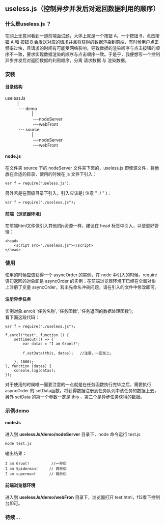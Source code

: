 ## useless.js（控制异步并发后对返回数据利用的顺序）
### 什么是useless.js ？
在网上无意间看到一道前端面试题，大体上就是一个按钮 A，一个按钮 B，点击按钮 A 和 按钮 B 会发送对应的请求并且将获得的数据渲染到前端，有时候用户点击频率过快，且请求的时间有可能受网络影响，导致数据的渲染顺序与点击按钮的顺序不一致，要求实现数据渲染的顺序与点击顺序一致。于是乎，我便想写一个控制异步并发后对返回数据的利用顺序，分离 请求数据 与 渲染数据。
### 安装
#### 目录结构

uselessJs  
&nbsp;&nbsp;&nbsp;&nbsp;&nbsp;&nbsp;&nbsp;&nbsp;&nbsp;&nbsp;|  
&nbsp;&nbsp;&nbsp;&nbsp;&nbsp;&nbsp;&nbsp;&nbsp;&nbsp;&nbsp;&nbsp;--- demo  
&nbsp;&nbsp;&nbsp;&nbsp;&nbsp;&nbsp;&nbsp;&nbsp;&nbsp;&nbsp;&nbsp;&nbsp;&nbsp;&nbsp;&nbsp;&nbsp;&nbsp;&nbsp;&nbsp;&nbsp;&nbsp;&nbsp;|  
&nbsp;&nbsp;&nbsp;&nbsp;&nbsp;&nbsp;&nbsp;&nbsp;&nbsp;&nbsp;&nbsp;&nbsp;&nbsp;&nbsp;&nbsp;&nbsp;&nbsp;&nbsp;&nbsp;&nbsp;&nbsp;&nbsp;&nbsp;---nodeServer  
&nbsp;&nbsp;&nbsp;&nbsp;&nbsp;&nbsp;&nbsp;&nbsp;&nbsp;&nbsp;&nbsp;&nbsp;&nbsp;&nbsp;&nbsp;&nbsp;&nbsp;&nbsp;&nbsp;&nbsp;&nbsp;&nbsp;&nbsp;---webFront  
&nbsp;&nbsp;&nbsp;&nbsp;&nbsp;&nbsp;&nbsp;&nbsp;&nbsp;&nbsp;&nbsp;--- source  
&nbsp;&nbsp;&nbsp;&nbsp;&nbsp;&nbsp;&nbsp;&nbsp;&nbsp;&nbsp;&nbsp;&nbsp;&nbsp;&nbsp;&nbsp;&nbsp;&nbsp;&nbsp;&nbsp;&nbsp;&nbsp;&nbsp;|  
&nbsp;&nbsp;&nbsp;&nbsp;&nbsp;&nbsp;&nbsp;&nbsp;&nbsp;&nbsp;&nbsp;&nbsp;&nbsp;&nbsp;&nbsp;&nbsp;&nbsp;&nbsp;&nbsp;&nbsp;&nbsp;&nbsp;&nbsp;---nodeServer  
&nbsp;&nbsp;&nbsp;&nbsp;&nbsp;&nbsp;&nbsp;&nbsp;&nbsp;&nbsp;&nbsp;&nbsp;&nbsp;&nbsp;&nbsp;&nbsp;&nbsp;&nbsp;&nbsp;&nbsp;&nbsp;&nbsp;&nbsp;---webFront

#### node.js
在文件夹 source 下的 nodeServer 文件夹下面的，useless.js 即使源文件，将他放在合适的目录，使用的时候在 js 文件下引入：  

    var f = require("useless.js");  
另外若是在同级目录下引入，引入应该是( 注意 " ./ " )：  

    var f = require("./useless.js");
#### 前端（浏览器环境）
在前端html文件像引入其他的js资源一样，建议在 head 标签中引入，以便更好管理：  

    <head>
        <script src="./useless.js"></script>
    </head>  
### 使用
使用的时候应该获得一个 asyncOrder 的实例，在 node 中引入的时候，require 语句返回的对象即是 asyncOrder 的实例；在前端浏览器环境下已经在全局对象上注册了变量 asyncOrder，若出先命名冲突问题，请在引入的文件中修改即可。  
#### 注册异步任务
实例对象.enrol( '任务名称', '任务函数', '任务返回的数据处理函数');  
看下面这段代码：  

    var f = require("./useless.js");
    
    f.enrol("test", function () {
        setTimeout(() => {
            var datas = "I am Groot!";
            
            f.setData(this, datas);   //注意，一定加上。
            
        }, 1000);
    }, function (datas) {
        console.log(datas);
    });  
对于使用的时候唯一需要注意的一点就是在任务函数执行完毕之后，需要执行 asyncOrder 的 setData函数，将获得数据注册到任务队列中该任务的数据上去，另外 setData 的第一个参数一定是 this ，第二个是异步任务获得的数据。  
### 示例demo
#### nodeJs
进入到 **uselessJs/demo/nodeServer** 目录下，node 命令运行 test.js  

    node test.js  
输出结果：  
    
    I am Groot!          //一秒后
    I am Spiderman!     // 两秒后
    I am superman!      // 两秒后  
#### 前端浏览器环境  
进入到 **uselessJs/demo/webFron** 目录下，浏览器打开 test.html，f12看下控制台即可。  
### 待续...



